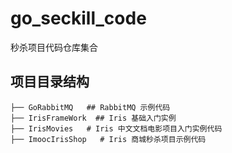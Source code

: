 # go_seckill_code
秒杀项目代码仓库集合

##  项目目录结构 
```
├── GoRabbitMQ   ## RabbitMQ 示例代码 
├── IrisFrameWork  ## Iris 基础入门实例 
├── IrisMovies   # Iris 中文文档电影项目入门实例代码
├── ImoocIrisShop   # Iris 商城秒杀项目示例代码

```